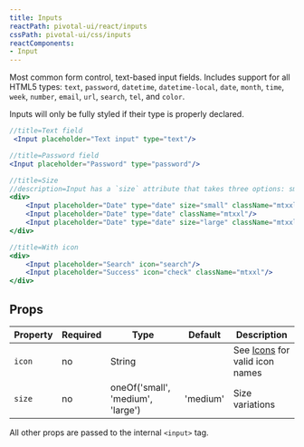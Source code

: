 ```yaml
---
title: Inputs
reactPath: pivotal-ui/react/inputs
cssPath: pivotal-ui/css/inputs
reactComponents:
- Input
---
```


Most common form control, text-based input fields. Includes support for all HTML5 types: `text`, `password`, `datetime`, `datetime-local`, `date`, `month`, `time`, `week`, `number`, `email`, `url`, `search`, `tel`, and `color`.

Inputs will only be fully styled if their type is properly declared.

```jsx
//title=Text field
 <Input placeholder="Text input" type="text"/>
```

```jsx
//title=Password field
<Input placeholder="Password" type="password"/>
```

```jsx
//title=Size
//description=Input has a `size` attribute that takes three options: small, medium (default), and large.
<div>
    <Input placeholder="Date" type="date" size="small" className="mtxxl"/>
    <Input placeholder="Date" type="date" className="mtxxl"/>
    <Input placeholder="Date" type="date" size="large" className="mtxxl"/>
</div>
```

```jsx
//title=With icon
<div>
    <Input placeholder="Search" icon="search"/>
    <Input placeholder="Success" icon="check" className="mtxxl"/>
</div>
```

## Props

Property | Required | Type                              | Default  | Description
---------|----------|-----------------------------------|----------|------------
`icon`   | no       | String                            |          | See [Icons](/components/icons/#icon-list) for valid icon names
`size`   | no       | oneOf('small', 'medium', 'large') | 'medium' | Size variations
All other props are passed to the internal `<input>` tag.
